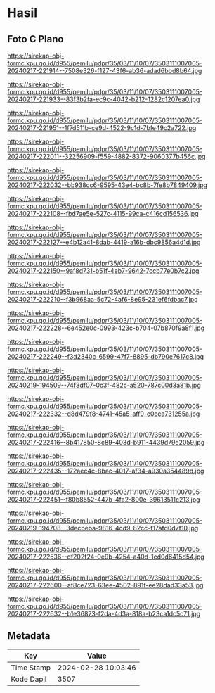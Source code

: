 # Hasil

## Foto C Plano

https://sirekap-obj-formc.kpu.go.id/d955/pemilu/pdpr/35/03/11/10/07/3503111007005-20240217-221914--7508e326-f127-43f6-ab36-adad6bbd8b64.jpg

https://sirekap-obj-formc.kpu.go.id/d955/pemilu/pdpr/35/03/11/10/07/3503111007005-20240217-221933--83f3b2fa-ec9c-4042-b212-1282c1207ea0.jpg

https://sirekap-obj-formc.kpu.go.id/d955/pemilu/pdpr/35/03/11/10/07/3503111007005-20240217-221951--1f7d511b-ce9d-4522-9c1d-7bfe49c2a722.jpg

https://sirekap-obj-formc.kpu.go.id/d955/pemilu/pdpr/35/03/11/10/07/3503111007005-20240217-222011--32256909-f559-4882-8372-9060377b456c.jpg

https://sirekap-obj-formc.kpu.go.id/d955/pemilu/pdpr/35/03/11/10/07/3503111007005-20240217-222032--bb938cc6-9595-43e4-bc8b-7fe8b7849409.jpg

https://sirekap-obj-formc.kpu.go.id/d955/pemilu/pdpr/35/03/11/10/07/3503111007005-20240217-222108--fbd7ae5e-527c-4115-99ca-c416cd156536.jpg

https://sirekap-obj-formc.kpu.go.id/d955/pemilu/pdpr/35/03/11/10/07/3503111007005-20240217-222127--e4b12a41-8dab-4419-a16b-dbc9856a4d1d.jpg

https://sirekap-obj-formc.kpu.go.id/d955/pemilu/pdpr/35/03/11/10/07/3503111007005-20240217-222150--9af8d731-b51f-4eb7-9642-7ccb77e0b7c2.jpg

https://sirekap-obj-formc.kpu.go.id/d955/pemilu/pdpr/35/03/11/10/07/3503111007005-20240217-222210--f3b968aa-5c72-4af6-8e95-231ef6fdbac7.jpg

https://sirekap-obj-formc.kpu.go.id/d955/pemilu/pdpr/35/03/11/10/07/3503111007005-20240217-222228--6e452e0c-0993-423c-b704-07b870f9a8f1.jpg

https://sirekap-obj-formc.kpu.go.id/d955/pemilu/pdpr/35/03/11/10/07/3503111007005-20240217-222249--f3d2340c-6599-47f7-8895-db790e7617c8.jpg

https://sirekap-obj-formc.kpu.go.id/d955/pemilu/pdpr/35/03/11/10/07/3503111007005-20240219-194509--74f3df07-0c3f-482c-a520-787c00d3a81b.jpg

https://sirekap-obj-formc.kpu.go.id/d955/pemilu/pdpr/35/03/11/10/07/3503111007005-20240217-222332--d8d479f8-4741-45a5-aff9-c0cca731255a.jpg

https://sirekap-obj-formc.kpu.go.id/d955/pemilu/pdpr/35/03/11/10/07/3503111007005-20240217-222416--8b417850-8c89-403d-b911-4439d79e2059.jpg

https://sirekap-obj-formc.kpu.go.id/d955/pemilu/pdpr/35/03/11/10/07/3503111007005-20240217-222435--172aec4c-8bac-4017-af34-a930a354489d.jpg

https://sirekap-obj-formc.kpu.go.id/d955/pemilu/pdpr/35/03/11/10/07/3503111007005-20240217-222451--f80b8552-447b-4fa2-800e-39613511c213.jpg

https://sirekap-obj-formc.kpu.go.id/d955/pemilu/pdpr/35/03/11/10/07/3503111007005-20240219-194708--3decbeba-9816-4cd9-82cc-f17afd0d7f10.jpg

https://sirekap-obj-formc.kpu.go.id/d955/pemilu/pdpr/35/03/11/10/07/3503111007005-20240217-222536--df202f24-0e9b-4254-a40d-1cd0d6415d54.jpg

https://sirekap-obj-formc.kpu.go.id/d955/pemilu/pdpr/35/03/11/10/07/3503111007005-20240217-222600--af8ce723-63ee-4502-891f-ee28dad33a53.jpg

https://sirekap-obj-formc.kpu.go.id/d955/pemilu/pdpr/35/03/11/10/07/3503111007005-20240217-222632--b1e36873-f2da-4d3a-818a-b23ca1dc5c71.jpg


## Metadata

| Key        | Value               |
| ---------- | ------------------- |
| Time Stamp | 2024-02-28 10:03:46 |
| Kode Dapil | 3507                |



